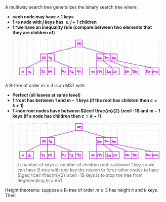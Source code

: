 A multiway search tree generalizes the binary search tree where:
- **each node may have $\geq$ 1 keys**
- **1::a node with $j$ keys has $\geq j + 1$ children**
- **1::we have an inequality rule (compare between two elements that they are children of)**
> ![](z_attachments/Pasted%20image%2020250924112801.png)

A B-tree of order $m \geq 3$ is an MST with:
- **Perfect (all leaves at same level)**
- **1::root has between $1$ and $m - 1$ keys (if the root has children then $c = k + 1$)**
- **1::non root nodes have between $\lceil \frac{m}{2} \rceil -1$ and $m - 1$ keys (if a node has children then $c = k  +1)$**
> ![](z_attachments/Pasted%20image%2020250924112801.png)
> $k$: number of keys
> $c$: number of children
> root is allowed 1 key so we can have B-tree with one key
> the reason to force other nodes to have $\geq \lceil \frac{m}{2} \rceil  -1$ keys is to stop the tree from degenerating to a BST

Height theorems: suppose a B-tree of order $m \geq 3$ has height $h$ and $k$ keys. Then 